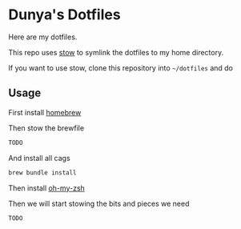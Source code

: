 # Dunya's Dotfiles

Here are my dotfiles.

This repo uses [stow](https://www.gnu.org/software/stow/) to symlink the dotfiles to my home directory.

If you want to use stow, clone this repository into `~/dotfiles` and do

## Usage

First install [homebrew](https://brew.sh)

Then stow the brewfile

```sh
TODO
```

And install all cags

```sh
brew bundle install
```

Then install [oh-my-zsh](https://ohmyz.sh/#install)

Then we will start stowing the bits and pieces we need

```sh
TODO
```
